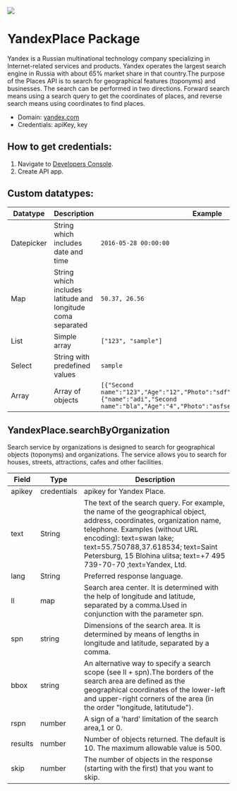[![](https://scdn.rapidapi.com/RapidAPI_banner.png)](https://rapidapi.com/package/Yandex/functions?utm_source=RapidAPIGitHub_YandexFunctions&utm_medium=button&utm_content=RapidAPI_GitHub)

# YandexPlace Package
Yandex is a Russian multinational technology company specializing in Internet-related services and products. Yandex operates the largest search engine in Russia with about 65% market share in that country.The purpose of the Places API is to search for geographical features (toponyms) and businesses.
                                                                                                                                                                                                             The search can be performed in two directions. Forward search means using a search query to get the coordinates of places, and reverse search means using coordinates to find places.
* Domain: [yandex.com](https://yandex.com)
* Credentials: apiKey, key

## How to get credentials:
1. Navigate to [Developers Console](https://developer.tech.yandex.com/keys).
2. Create API app.

## Custom datatypes:
  |Datatype|Description|Example
  |--------|-----------|----------
  |Datepicker|String which includes date and time|```2016-05-28 00:00:00```
  |Map|String which includes latitude and longitude coma separated|```50.37, 26.56```
  |List|Simple array|```["123", "sample"]```
  |Select|String with predefined values|```sample```
  |Array|Array of objects|```[{"Second name":"123","Age":"12","Photo":"sdf","Draft":"sdfsdf"},{"name":"adi","Second name":"bla","Age":"4","Photo":"asfserwe","Draft":"sdfsdf"}] ```



## YandexPlace.searchByOrganization
Search service by organizations is designed to search for geographical objects (toponyms) and organizations. The service allows you to search for houses, streets, attractions, cafes and other facilities.

| Field  | Type       | Description
|--------|------------|----------
| apikey | credentials| apikey for Yandex Place.
| text   | String     | The text of the search query. For example, the name of the geographical object, address, coordinates, organization name, telephone. Examples (without URL encoding): text=swan lake; text=55.750788,37.618534; text=Saint Petersburg, 15 Blohina ulitsa; text=+7 495 739-70-70 ;text=Yandex, Ltd.
| lang   | String     | Preferred response language.
| ll     | map        | Search area center. It is determined with the help of longitude and latitude, separated by a comma.Used in conjunction with the parameter spn.
| spn    | string     | Dimensions of the search area. It is determined by means of lengths in longitude and latitude, separated by a comma.
| bbox   | string     | An alternative way to specify a search scope (see ll + spn).The borders of the search area are defined as the geographical coordinates of the lower-left and upper-right corners of the area (in the order "longitude, latitutude").
| rspn   | number     | A sign of a 'hard' limitation of the search area,1 or 0.
| results| number     | Number of objects returned. The default is 10. The maximum allowable value is 500.
| skip   | number     | The number of objects in the response (starting with the first) that you want to skip.
